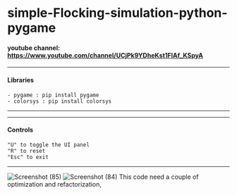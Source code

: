 # simple-Flocking-simulation-python-pygame
#### youtube channel: https://www.youtube.com/channel/UCjPk9YDheKst1FlAf_KSpyA
---
#### Libraries
    - pygame : pip install pygame
    - colorsys : pip install colorsys
---
---
#### Controls
    "U" to toggle the UI panel
    "R" to reset
    "Esc" to exit
---

![Screenshot (85)](https://user-images.githubusercontent.com/48150537/118163915-26fdb580-b440-11eb-8ef8-a4e292eb32e8.png)
![Screenshot (84)](https://user-images.githubusercontent.com/48150537/118154985-58bd4f00-b435-11eb-897c-0e0e58466291.png)
This code need a couple of optimization and refactorization,
